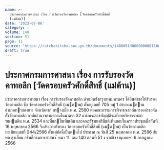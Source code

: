 ```yaml
---
name: >-
  ประกาศกรมการศาสนา เรื่อง การรับรองวัดคาทอลิก [วัดครอบครัวศักดิ์สิทธิ์
  (แม่ต้าน)]
date: '2023-07-06'
category: ง
volume: 140
section: 51
page: 11
source: 'https://ratchakitcha.soc.go.th/documents/140D051N0000000001100.pdf'
draft: true
---
```


# ประกาศกรมการศาสนา เรื่อง การรับรองวัดคาทอลิก [วัดครอบครัวศักดิ์สิทธิ์ (แม่ต้าน)]

ประกาศกรมการศาสนา เรื่อง การรับรองวัดคาทอลิก ด้วยมิซซังกรุงเทพมหานคร ได้ยื่นคําขอให้รับรองวัดคาทอลิก ชื่อ วัดครอบครัวศักดิ์สิทธิ์ (แมตาน) ตั้งอยู่เลขที่ 705 หมู่ 1 ตําบลแมตาน อําเภอทาสองยาง จังหวัดตาก สรางเมื่อ พ.ศ. 2560 ต่อคณะกรรมการพิจารณากลั่นกรองคําขอจัดตั้งวัดคาทอลิก อาศัยอํานาจตามความในมาตรา 32 แห่งพระราชบัญญัติระเบียบบริหารราชการแผนดิน พ.ศ. 2534 และที่แกไขเพิ่มเติม และคณะรัฐมนตรีมีมติเห็นชอบในคราวประชุมเมื่อวันที่ 16 พฤษภาคม 2566 จึงประกาศรับรอง วัดครอบครัวศักดิ์สิทธิ์ (แมตาน) เป็นวัดคาทอลิก ทะเบียนเลขที่ 044/2566 ตั้งแต่บัดนี้เป็นตนไป ประกาศ ณ วันที่ 25 พฤษภาคม พ.ศ. 2566 ชัยพล สุขเอี่ยม อธิบดีกรมการศาสนา ้ หนา 11 ่ เลม 140 ตอนที่ 51 ง ราชกิจจานุเบกษา 6 กรกฎาคม 2566
